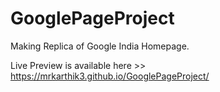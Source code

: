 # GooglePageProject
Making Replica of Google India Homepage.

Live Preview is available here >> https://mrkarthik3.github.io/GooglePageProject/
